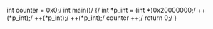 
int counter = 0x0;/
int main()/
{/
  int *p_int = (int *)0x20000000;/
  ++(*p_int);/
  ++(*p_int);/
  ++(*p_int);/
  counter ++;/
  return 0;/
}